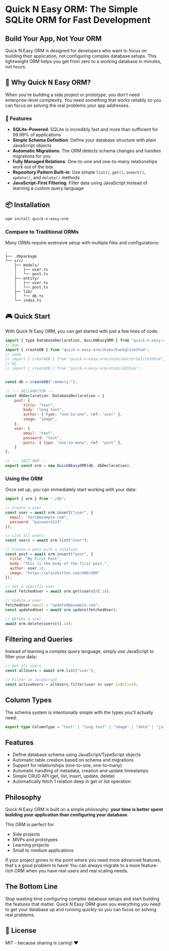 # Quick N Easy ORM: The Simple SQLite ORM for Fast Development

## Build Your App, Not Your ORM

Quick N Easy ORM is designed for developers who want to focus on building their application, not configuring complex database setups. This lightweight ORM helps you get from zero to a working database in minutes, not hours.

## 🎯 Why Quick N Easy ORM?

When you're building a side project or prototype, you don't need enterprise-level complexity. You need something that works reliably so you can focus on solving the real problems your app addresses.

### 🚀 Features

- **SQLite-Powered**: SQLite is incredibly fast and more than sufficient for 99.99% of applications
- **Simple Schema Definition**: Define your database structure with plain JavaScript objects
- **Automatic Migrations**: The ORM detects schema changes and handles migrations for you
- **Fully Managed Relations**: One-to-one and one-to-many relationships work out of the box
- **Repository Pattern Built-in**: Use simple `list()`, `get()`, `insert()`, `update()`, and `delete()` methods
- **JavaScript-First Filtering**: Filter data using JavaScript instead of learning a custom query language
## 📦 Installation

```bash
npm install quick-n-easy-orm
```

### Compare to Traditional ORMs

Many ORMs require extensive setup with multiple files and configurations:

```
.
├── .dbpackage
└── src/
    ├── models/
    │   ├── user.ts
    │   └── post.ts
    ├── entity/
    │   ├── user.ts
    │   └── post.ts
    ├── lib/
    │   └── db.ts
    └── index.ts
```

## 🎮 Quick Start

With Quick N Easy ORM, you can get started with just a few lines of code:

```js
import { type DatabaseDeclaration, QuickNEasyORM } from "quick-n-easy-orm";
// bun
import { createDB } from "quick-n-easy-orm/shims/bunSqliteShim";
// node
// import { createDB } from "quick-n-easy-orm/shims/betterSqlite3Shim";
// D1
// import { createDB } from "quick-n-easy-orm/shims/d1Shim";


const db = createDB(":memory:");

// --- DECLARATION ---
const dbDeclaration: DatabaseDeclaration = {
    post: {
        title: "text",
        body: "long text",
        author: { type: "one-to-one", ref: "user" },
        image: "image",
    },
    user: {
        email: "text",
        password: "text",
        posts: { type: "one-to-many", ref: "post" },
    }
};

// --- INIT ORM ---
export const orm = new QuickNEasyORM(db, dbDeclaration);
```

### Using the ORM

Once set up, you can immediately start working with your data:

```js
import { orm } from "./db";

// Create a user
const user = await orm.insert("user", { 
  email: "test@example.com", 
  password: "password123" 
});

// List all users
const users = await orm.list("user");

// Create a post with a relation
const post = await orm.insert("post", {
  title: "My First Post",
  body: "This is the body of the first post.",
  author: user.id,
  image: "https://placekitten.com/400/400"
});

// Get a specific user
const fetchedUser = await orm.get(users[0].id);

// Update a user
fetchedUser.email = "updated@example.com";
const updatedUser = await orm.update(fetchedUser);

// Delete a user
await orm.delete(users[0].id);
```

## Filtering and Queries

Instead of learning a complex query language, simply use JavaScript to filter your data:

```js
// Get all users
const allUsers = await orm.list("user");

// Filter in JavaScript
const activeUsers = allUsers.filter(user => user.isActive);
```

## Column Types

The schema system is intentionally simple with the types you'll actually need:

```ts
export type ColumnType = "text" | "long text" | "image" | "date" | "json" | "number" | "bool" | { type: "one-to-one" | "one-to-many", ref: string };
```

## Features

- Define database schema using JavaScript/TypeScript objects
- Automatic table creation based on schema and migrations
- Support for relationships (one-to-one, one-to-many)
- Automatic handling of metadata, creation and update timestamps
- Simple CRUD API (get, list, insert, update, delete)
- Automatically fetch 1 relation deep in get or list operation

## Philosophy

Quick N Easy ORM is built on a simple philosophy: **your time is better spent building your application than configuring your database**. 

This ORM is perfect for:
- Side projects
- MVPs and prototypes
- Learning projects
- Small to medium applications

If your project grows to the point where you need more advanced features, that's a good problem to have! You can always migrate to a more feature-rich ORM when you have real users and real scaling needs.

## The Bottom Line

Stop wasting time configuring complex database setups and start building the features that matter. Quick N Easy ORM gives you everything you need to get your database up and running quickly so you can focus on solving real problems.


## 📝 License

MIT - because sharing is caring! ❤️